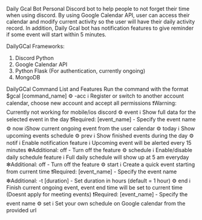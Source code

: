 Daily Gcal Bot
Personal Discord bot to help people to not forget their time when using discord. By using Google Calendar API, user can access their calendar and modify 
current activity so the user will have their daily activity record. In addition, Daily Gcal bot has notification features to give reminder if some event will start
within 5 minutes.

DailyGCal Frameworks:
1. Discord Python
2. Google Calendar API
3. Python Flask (For authentication, currently ongoing)
4. MongoDB 

DailyGCal Command List and Features
Run the command with the format $gcal [command_name]
⚙ -acc
ℹ Register or switch to another account calendar, choose new account and accept all permissions
❗Warning: Currently not working for mobile/ios discord
⚙ event
ℹ Show full data for the selected event in the day
❗Required: [event_name] - Specify the event name
⚙ now
ℹShow current ongoing event from the user calendar
⚙ today
ℹ Show upcoming events schedule
⚙ prev
ℹ Show finished events during the day
⚙ notif
ℹ Enable notification feature
ℹ Upcoming event will be alerted every 15 minutes
❇Additional: off - Turn off the feature
⚙ schedule
ℹ Enable/disable daily schedule feature
ℹ Full daily schedule will show up at 5 am everyday
❇Additional: off - Turn off the feature
⚙ start
ℹ Create a quick event starting from current time
❗Required: [event_name] - Specify the event name
❇Additional: -t [duration] - Set duration in hours (default = 1 hour)
⚙ end
ℹ Finish current ongoing event, event end time will be set to current time (Doesnt apply for meeting events)
❗Required: [event_name] - Specify the event name
⚙ set
ℹ Set your own schedule on Google calendar from the provided url
